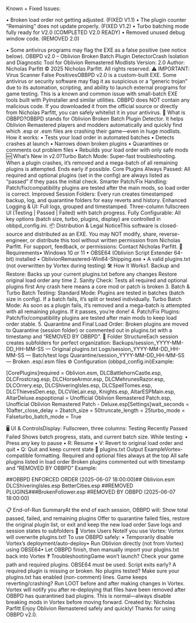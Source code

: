 Known + Fixed Issues:

• Broken load order not getting adjusted. (FIXED V1.1)
• The plugin counter “Remaining” does not update properly. (FIXED V1.2)
• Turbo batching mode fully ready for V2.0 (COMPLETED V2.0 READY)
• Removed unused debug window code. (REMOVED 2.0)

• Some antivirus programs may flag the EXE as a false positive (see notice below).
OBBPD v2.0 – Oblivion Broken Batch Plugin DetectorCrash Isolation and Diagnostic Tool for Oblivion Remastered Modlists
Version: 2.0
Author: Nicholas Parfitt
© 2025 Nicholas Parfitt. All rights reserved.
⚠️ IMPORTANT: Virus Scanner False PositivesOBBPD v2.0 is a custom-built EXE.
Some antivirus or security software may flag it as suspicious or a “generic trojan” due to its automation, scripting, and ability to launch external programs for game testing.
This is a known and common issue with small-batch EXE tools built with PyInstaller and similar utilities.
OBBPD does NOT contain any malicious code.
If you downloaded it from the official source or directly from Nicholas Parfitt, you can safely whitelist it in your antivirus.
🚀 What is OBBPD?OBBPD stands for Oblivion Broken Batch Plugin Detector.
It helps Oblivion Remastered players and modders automatically and quickly find which .esp or .esm files are crashing their game—even in huge modlists.
How it works:
• Tests your load order in automated batches
• Detects crashes at launch
• Narrows down broken plugins
• Quarantines or comments out problem files
• Rebuilds your load order with only safe mods
🆕 What’s New in v2.0?Turbo Batch Mode:
Super-fast troubleshooting. When a plugin crashes, it’s removed and a mega-batch of all remaining plugins is attempted. Ends early if possible.
Core Plugins Always Passed:
All required and optional plugins (set in the config) are always listed as “passed” if they pass the initial check.
Smarter Patch/Fix Handling:
Patch/fix/compatibility plugins are tested after the main mods, so load order is correct.
Improved Session Folders:
Every run creates timestamped backup, log, and quarantine folders for easy reverts and history.
Enhanced Logging & UI:
Full logs, grouped and timestamped. Three-column fullscreen UI (Testing | Passed | Failed) with batch progress.
Fully Configurable:
All key options (batch size, turbo, plugins, display) are controlled in obbpd_config.ini.
📦 Distribution & Legal NoticeThis software is closed-source and distributed as an EXE.
You may NOT modify, share, reverse-engineer, or distribute this tool without written permission from Nicholas Parfitt.
For support, feedback, or permissions:
Contact Nicholas Parfitt.
🧰 Requirements• Windows 10 or 11
• OBSE64 (Oblivion Script Extender 64-bit) installed
• OblivionRemastered-Win64-Shipping.exe
• A valid plugins.txt (not overwritten by Vortex during testing)
🛠 How It Works1. Backup and Restore:
Backs up your current plugins.txt before any changes
Restore original load order any time
2. Sanity Check:
Tests all required and optional plugins first
Any crash here means a core mod or patch is broken
3. Batch & Turbo Batch Testing:
Standard Mode: Plugins are tested in batches (batch size in config). If a batch fails, it’s split or tested individually.
Turbo Batch Mode: As soon as a plugin fails, it’s removed and a mega-batch is attempted with all remaining plugins. If it passes, you’re done!
4. Patch/Fix Plugins:
Patch/fix/compatibility plugins are tested after main mods to keep load order stable.
5. Quarantine and Final Load Order:
Broken plugins are moved to Quarantine (session folder) or commented out in plugins.txt with a timestamp and “REMOVED BY OBBPD”.
📁 Folder StructureEach session creates subfolders for perfect organization:
Backups/session_YYYY-MM-DD_HH-MM-SS — Original plugins.txt
Logs/session_YYYY-MM-DD_HH-MM-SS — Batch/test logs
Quarantine/session_YYYY-MM-DD_HH-MM-SS — Broken .esp/.esm files
⚙ Configuration (obbpd_config.ini)Example:

[CorePlugins]required = Oblivion.esm, DLCBattlehornCastle.esp, DLCFrostcrag.esp, DLCHorseArmor.esp, DLCMehrunesRazor.esp, DLCOrrery.esp, DLCShiveringIsles.esp, DLCSpellTomes.esp, DLCThievesDen.esp, DLCVileLair.esp, Knights.esp, AltarESPMain.esp, AltarDeluxe.espoptional = Unofficial Oblivion Remastered Patch.esp, Unofficial Oblivion Remastered Patch - Deluxe.esp[Settings]wait_seconds = 10after_close_delay = 2batch_size = 50truncate_length = 25turbo_mode = Falseturbo_batch_mode = True

🖥️ UI & ControlsDisplay:
Fullscreen, three columns:
Testing
Recently Passed
Failed
Shows batch progress, stats, and current batch size.
While testing:
• Press any key to pause
• R: Resume
• V: Revert to original load order and quit
• Q: Quit and keep current state
📝 plugins.txt Output ExampleVortex-compatible formatting.
Required and optional files always at the top
All safe plugins listed in load order
Broken plugins commented out with timestamp and “REMOVED BY OBBPD”
Example:

##OBBPD ENFORCED ORDER (2025-06-07 18:00:00)##
Oblivion.esm
DLCShiveringIsles.esp
BetterCities.esp
##REMOVED PLUGINS###BrokenFollower.esp #REMOVED BY OBBPD (2025-06-07 18:00:00)

📋 End-of-Run SummaryAt the end of each session, OBBPD will:
Show total passed, failed, and remaining plugins
Offer to quarantine failed files, restore the original plugin list, or exit and keep the new load order
Save logs and session states to subfolders
🛑 Vortex Users NoteIf you use Vortex:
Vortex will overwrite plugins.txt!
To use OBBPD safely:
• Temporarily disable Vortex’s deployment/auto-deploy• Run Oblivion directly (not from Vortex) using OBSE64• Let OBBPD finish, then manually import your plugins.txt back into Vortex
❓ TroubleshootingGame won’t launch?
Check your game path and required plugins. OBSE64 must be used.
Script exits early?
A required plugin is missing or broken.
No plugins tested?
Make sure your plugins.txt has enabled (non-comment) lines.
Game keeps reverting/crashing?
Run LOOT before and after making changes in Vortex.
Vortex will notify you after re-deploying that files have been removed after OBBPD has quarantined bad plugins. This is normal—always disable breaking mods in Vortex before moving forward.
Created by:
Nicholas Parfitt
Enjoy Oblivion Remastered safely and quickly!
Thanks for using OBBPD v2.0.
